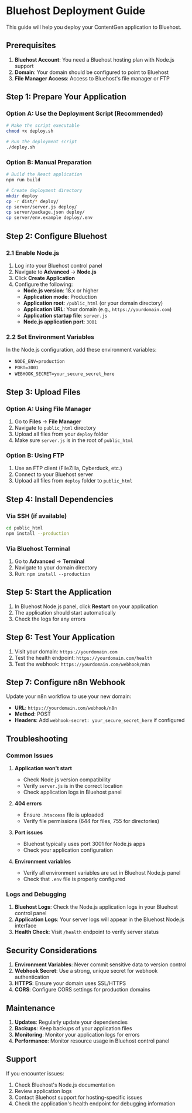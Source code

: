 # Bluehost Deployment Guide

This guide will help you deploy your ContentGen application to Bluehost.

## Prerequisites

1. **Bluehost Account**: You need a Bluehost hosting plan with Node.js support
2. **Domain**: Your domain should be configured to point to Bluehost
3. **File Manager Access**: Access to Bluehost's file manager or FTP

## Step 1: Prepare Your Application

### Option A: Use the Deployment Script (Recommended)
```bash
# Make the script executable
chmod +x deploy.sh

# Run the deployment script
./deploy.sh
```

### Option B: Manual Preparation
```bash
# Build the React application
npm run build

# Create deployment directory
mkdir deploy
cp -r dist/* deploy/
cp server/server.js deploy/
cp server/package.json deploy/
cp server/env.example deploy/.env
```

## Step 2: Configure Bluehost

### 2.1 Enable Node.js
1. Log into your Bluehost control panel
2. Navigate to **Advanced** → **Node.js**
3. Click **Create Application**
4. Configure the following:
   - **Node.js version**: 18.x or higher
   - **Application mode**: Production
   - **Application root**: `/public_html` (or your domain directory)
   - **Application URL**: Your domain (e.g., `https://yourdomain.com`)
   - **Application startup file**: `server.js`
   - **Node.js application port**: `3001`

### 2.2 Set Environment Variables
In the Node.js configuration, add these environment variables:
- `NODE_ENV=production`
- `PORT=3001`
- `WEBHOOK_SECRET=your_secure_secret_here`

## Step 3: Upload Files

### Option A: Using File Manager
1. Go to **Files** → **File Manager**
2. Navigate to `public_html` directory
3. Upload all files from your `deploy` folder
4. Make sure `server.js` is in the root of `public_html`

### Option B: Using FTP
1. Use an FTP client (FileZilla, Cyberduck, etc.)
2. Connect to your Bluehost server
3. Upload all files from `deploy` folder to `public_html`

## Step 4: Install Dependencies

### Via SSH (if available)
```bash
cd public_html
npm install --production
```

### Via Bluehost Terminal
1. Go to **Advanced** → **Terminal**
2. Navigate to your domain directory
3. Run: `npm install --production`

## Step 5: Start the Application

1. In Bluehost Node.js panel, click **Restart** on your application
2. The application should start automatically
3. Check the logs for any errors

## Step 6: Test Your Application

1. Visit your domain: `https://yourdomain.com`
2. Test the health endpoint: `https://yourdomain.com/health`
3. Test the webhook: `https://yourdomain.com/webhook/n8n`

## Step 7: Configure n8n Webhook

Update your n8n workflow to use your new domain:
- **URL**: `https://yourdomain.com/webhook/n8n`
- **Method**: POST
- **Headers**: Add `webhook-secret: your_secure_secret_here` if configured

## Troubleshooting

### Common Issues

1. **Application won't start**
   - Check Node.js version compatibility
   - Verify `server.js` is in the correct location
   - Check application logs in Bluehost panel

2. **404 errors**
   - Ensure `.htaccess` file is uploaded
   - Verify file permissions (644 for files, 755 for directories)

3. **Port issues**
   - Bluehost typically uses port 3001 for Node.js apps
   - Check your application configuration

4. **Environment variables**
   - Verify all environment variables are set in Bluehost Node.js panel
   - Check that `.env` file is properly configured

### Logs and Debugging

1. **Bluehost Logs**: Check the Node.js application logs in your Bluehost control panel
2. **Application Logs**: Your server logs will appear in the Bluehost Node.js interface
3. **Health Check**: Visit `/health` endpoint to verify server status

## Security Considerations

1. **Environment Variables**: Never commit sensitive data to version control
2. **Webhook Secret**: Use a strong, unique secret for webhook authentication
3. **HTTPS**: Ensure your domain uses SSL/HTTPS
4. **CORS**: Configure CORS settings for production domains

## Maintenance

1. **Updates**: Regularly update your dependencies
2. **Backups**: Keep backups of your application files
3. **Monitoring**: Monitor your application logs for errors
4. **Performance**: Monitor resource usage in Bluehost control panel

## Support

If you encounter issues:
1. Check Bluehost's Node.js documentation
2. Review application logs
3. Contact Bluehost support for hosting-specific issues
4. Check the application's health endpoint for debugging information 